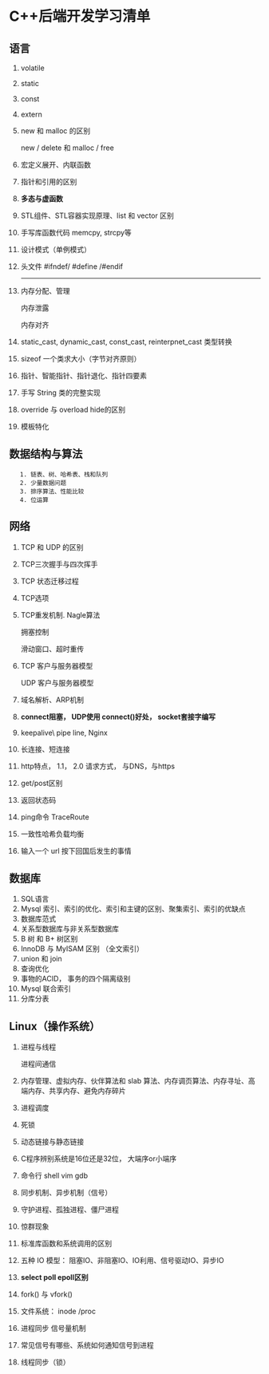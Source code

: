 # C++后端开发学习清单

## 语言

1. volatile

2. static

3. const

4. extern

5. new 和 malloc 的区别

   new / delete 和 malloc / free

6. 宏定义展开、内联函数

7. 指针和引用的区别

8. **多态与虚函数** 

9. STL组件、STL容器实现原理、list 和 vector 区别

10. 手写库函数代码 memcpy, strcpy等

11. 设计模式（单例模式）

12. 头文件 #ifndef/ #define /#endif<hr> 

13. 内存分配、管理

    内存泄露

    内存对齐

14. static_cast, dynamic_cast, const_cast, reinterpnet_cast 类型转换

15. sizeof 一个类求大小（字节对齐原则）

16. 指针、智能指针、指针退化、指针四要素

17. 手写 String 类的完整实现

18. override 与 overload  hide的区别

19. 模板特化

## 数据结构与算法

       1. 链表、树、哈希表、栈和队列
       2. 少量数据问题
       3. 排序算法、性能比较
       4. 位运算

## 网络

1. TCP 和 UDP 的区别

2. TCP三次握手与四次挥手

3. TCP 状态迁移过程

4. TCP选项

5. TCP重发机制. Nagle算法

   拥塞控制

   滑动窗口、超时重传

6. TCP 客户与服务器模型

   UDP 客户与服务器模型

7. 域名解析、ARP机制

8. **connect阻塞， UDP使用 connect()好处， socket套接字编写**

9. keepalive\ pipe line, Nginx

10. 长连接、短连接

11. http特点， 1.1， 2.0 请求方式， 与DNS，与https

12. get/post区别

13. 返回状态码

14. ping命令 TraceRoute

15. 一致性哈希负载均衡

16. 输入一个 url 按下回国后发生的事情

## 数据库

1. SQL语言
2. Mysql 索引、索引的优化、索引和主键的区别、聚集索引、索引的优缺点
3. 数据库范式
4. 关系型数据库与非关系型数据库
5. B 树 和 B+ 树区别
6. InnoDB 与 MyISAM 区别 （全文索引）
7. union 和 join
8. 查询优化
9. 事物的ACID， 事务的四个隔离级别
10. Mysql 联合索引
11. 分库分表

## Linux（操作系统）

1. 进程与线程

   进程间通信

2. 内存管理、虚拟内存、伙伴算法和 slab 算法、内存调页算法、内存寻址、高端内存、共享内存、避免内存碎片

3. 进程调度

4. 死锁

5. 动态链接与静态链接

6. C程序辨别系统是16位还是32位， 大端序or小端序

7. 命令行 shell vim gdb

8. 同步机制、异步机制（信号）

9. 守护进程、孤独进程、僵尸进程

10. 惊群现象

11. 标准库函数和系统调用的区别

12. 五种 IO 模型： 阻塞IO、非阻塞IO、IO利用、信号驱动IO、异步IO

13. **select  poll   epoll区别**

14. fork() 与 vfork()

15. 文件系统： inode   /proc

16. 进程同步 信号量机制

17. 常见信号有哪些、系统如何通知信号到进程

18. 线程同步（锁）



































